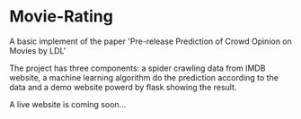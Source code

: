# Movie-Rating
A basic implement of the paper 'Pre-release Prediction of Crowd Opinion on Movies by LDL'

The project has three components: a spider crawling data from IMDB website, a machine learning algorithm do the prediction according to the data and a demo website powerd by flask showing the result.

A live website is coming soon...
